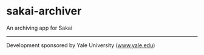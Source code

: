 # sakai-archiver
An archiving app for Sakai

---
Development sponsored by Yale University (www.yale.edu)
